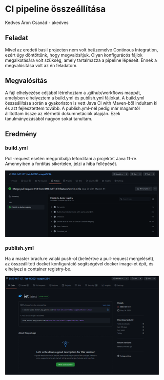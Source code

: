 # CI pipeline összeállítása
Kedves Áron Csanád - akedves

## Feladat
Mivel az eredeti basil projecten nem volt beüzemelve Continous Integration, ezért úgy döntöttünk, hogy megvalósítjuk. Olyan konfigurácós fájlok megalkotására volt szükség, amely tartalmazza a pipeline lépéseit. Ennek a megvalósítása volt az én feladatom. 

## Megvalósítás
A fájl elhelyezése céljából létrehoztam a .github/workflows mappát, amelyben elhelyeztem a build.yml és publish.yml fájlokat. A build.yml összeállítása során a gyakorlaton is vett Java CI with Maven-ből indultam ki és azt fejlesztettem tovább. A publish.yml-nél pedig már magamtól állítottam össze az elérhető dokumnetációk alapján. Ezek tanulmányozásából nagyon sokat tanultam. 

## Eredmény
### build.yml
Pull-request esetén megpróbálja lefordítani a projektet Java 11-re. Amennyiben a fordítás sikertelen, jelzi a hiba fellépését. 

![](build.png)

### publish.yml
Ha a master brach.re valaki push-ol (beleértve a pull-request mergelését), az összeállított docket konfiguráció segítségével docker image-et épít, és elhelyezi a container registry-be. 

![](publish.png)